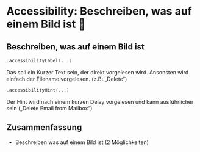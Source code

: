 # Accessibility: Beschreiben, was auf einem Bild ist 🦮

## Beschreiben, was auf einem Bild ist

```swift
.accessibilityLabel(...)
```
Das soll ein Kurzer Text sein, der direkt vorgelesen wird.  Ansonsten wird einfach der Filename vorgelesen. (z.B: „Delete“)

```swift
.accessibilityHint(...)
```
Der Hint wird nach einem kurzen Delay vorgelesen und kann ausführlicher sein („Delete Email from Mailbox“)

## Zusammenfassung
- Beschreiben was auf einem Bild ist (2 Möglichkeiten)